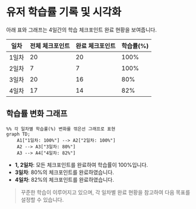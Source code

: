 # 유저 학습률 기록 및 시각화

아래 표와 그래프는 4일간의 학습 체크포인트 완료 현황을 보여줍니다.

| 일차 | 전체 체크포인트 | 완료 체크포인트 | 학습률(%) |
|------|----------------|----------------|-----------|
| 1일차 | 20             | 20             | 100%      |
| 2일차 | 7              | 7              | 100%      |
| 3일차 | 20             | 16             | 80%       |
| 4일차 | 17             | 14             | 82%       |

## 학습률 변화 그래프

```mermaid
%% 각 일차별 학습률(%) 변화를 꺾은선 그래프로 표현
graph TD;
    A1["1일차: 100%"] --> A2["2일차: 100%"]
    A2 --> A3["3일차: 80%"]
    A3 --> A4["4일차: 82%"]
```

- **1, 2일차**: 모든 체크포인트를 완료하여 학습률이 100%입니다.
- **3일차**: 80%의 체크포인트를 완료하였습니다.
- **4일차**: 82%의 체크포인트를 완료하였습니다.

> 꾸준한 학습이 이루어지고 있으며, 각 일차별 완료 현황을 참고하여 다음 목표를 설정할 수 있습니다.